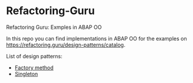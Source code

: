 # Refactoring-Guru
Refactoring Guru: Exmples in ABAP OO

In this repo you can find implementations in ABAP OO for the examples on https://refactoring.guru/design-patterns/catalog.

List of design patterns:

- [Factory method](https://github.com/MaddinJay/Refactoring-Guru/tree/main/Factory_Method)
- [Singleton](https://github.com/MaddinJay/Refactoring-Guru/tree/main/Singleton)
